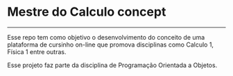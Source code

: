 # Mestre do Calculo concept

<hr>

Esse repo tem como objetivo o desenvolvimento do conceito de uma plataforma de cursinho on-line que promova disciplinas como Calculo 1, Física 1 entre outras.

Esse projeto faz parte da disciplina de Programação Orientada a Objetos.

